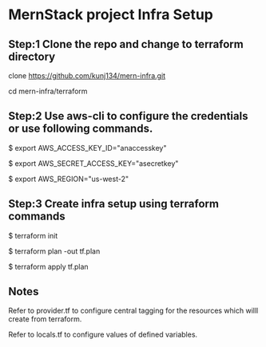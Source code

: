 # MernStack project Infra Setup

## Step:1 Clone the repo and change to terraform directory

clone https://github.com/kunj134/mern-infra.git

cd mern-infra/terraform

## Step:2 Use aws-cli to configure the credentials or use following commands. 
$ export AWS_ACCESS_KEY_ID="anaccesskey"

$ export AWS_SECRET_ACCESS_KEY="asecretkey"

$ export AWS_REGION="us-west-2"

## Step:3 Create infra setup using terraform commands

$ terraform init

$ terraform plan -out tf.plan

$ terraform apply tf.plan

## Notes

Refer to provider.tf to configure central tagging for the resources which willl create from terraform.

Refer to locals.tf to configure values of defined variables.
